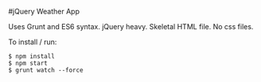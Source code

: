#jQuery Weather App

Uses Grunt and ES6 syntax. jQuery heavy. Skeletal HTML file. No css files.

To install / run:

    $ npm install
    $ npm start
    $ grunt watch --force
